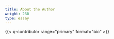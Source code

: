 ```yaml
---
title: About the Author
weight: 230
type: essay
---
```


{{< q-contributor range="primary" format="bio" >}}
